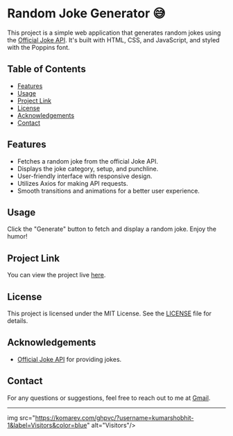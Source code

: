 # Random Joke Generator 😅

This project is a simple web application that generates random jokes using the [Official Joke API](https://official-joke-api.appspot.com/random_joke). It's built with HTML, CSS, and JavaScript, and styled with the Poppins font.


## Table of Contents
- [Features](#features)
- [Usage](#usage)
- [Project Link](#project-link)
- [License](#license)
- [Acknowledgements](#acknowledgements)
- [Contact](#contact)

## Features

- Fetches a random joke from the official Joke API.
- Displays the joke category, setup, and punchline.
- User-friendly interface with responsive design.
- Utilizes Axios for making API requests.
- Smooth transitions and animations for a better user experience.


## Usage

Click the "Generate" button to fetch and display a random joke. Enjoy the humor!


## Project Link

You can view the project live [here](https://random-joke-setup.netlify.app/).


## License

This project is licensed under the MIT License. See the [LICENSE](LICENSE.md) file for details.


## Acknowledgements

- [Official Joke API](https://official-joke-api.appspot.com/random_joke) for providing jokes.


## Contact

For any questions or suggestions, feel free to reach out to me at [Gmail](mailto:shobhitkumar1437@gmail.com).

---

img src="https://komarev.com/ghpvc/?username=kumarshobhit-1&label=Visitors&color=blue" alt="Visitors"/>
